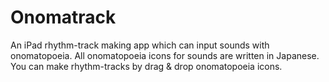 Onomatrack
==========
An iPad rhythm-track making app which can input sounds with onomatopoeia.
All onomatopoeia icons for sounds are written in Japanese.
You can make rhythm-tracks by drag & drop onomatopoeia icons.

